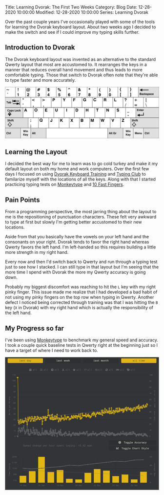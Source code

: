 Title: Learning Dvorak: The First Two Weeks
Category: Blog
Date: 12-28-2020 10:00:00
Modified: 12-28-2020 10:00:00
Series: Learning Dvorak

Over the past couple years I've occasionally played with some of the tools for 
learning the Dvorak keyboard layout. About two weeks ago I decided to make the switch 
and see if I could improve my typing skills further.

Introduction to Dvorak
----------------------
The Dvorak keyboard layout was invented as an alternative to the standard Qwerty layout that most are accustomed to. It rearranges 
the keys in a manner that reduces overall hand movement and thus leads to more comfortable 
typing. Those that switch to Dvorak often note that they're able to type faster and more 
accurately.

![Dvorak Layout](/images/learning-dvorak-the-first-two-weeks-00.svg)

Learning the Layout
-------------------
I decided the best way for me to learn was to go cold turkey and make it my default layout on both my home and 
work computers. Over the first few days I focused on using [Dvorak Keyboard Training](https://learn.dvorak.nl/) and [Typing Club](https://www.typingclub.com/dvorak) 
to familarize myself with the locations of all the keys. Along with that I started practicing typing tests on [Monkeytype](https://www.monkeytype.com) 
and [10 Fast Fingers](https://10fastfingers.com).

Pain Points
----------
From a programming perspective, the most jarring thing about the layout to me is the repositioning of punctuation characters. 
These felt very awkward to type at first but slowly I'm getting better accustomed to their new locations. 

Aside from that you basically have the vowels on your left hand and the consonants on your right. Dvorak tends to favor the right hand whereas Qwerty 
favors the left hand. I'm left-handed so this requires building a little more strength in my right hand.

Every now and then I'd switch back to Qwerty and run through a typing test just to see how I stacked. I can still 
type in that layout but I'm seeing that the more time I spend with Dvorak the more my Qwerty accuracy is going down.

Probably my biggest discomfort was reaching to hit the `L` key with my right pinky finger. This issue made me realize that 
I had developed a bad habit of not using my pinky fingers on the top row when typing in Qwerty. Another defect I noticed being 
corrected through training was that I was hitting the `B` key (`X` in Dvorak) with my right hand which is actually the responsibility of 
the left hand.

My Progress so far
------------------
I've been using [Monkeytype](https://www.monkeytype.com) to benchmark my general speed and accuracy. I took a couple quick baseline 
tests in Qwerty right at the beginning just so I have a target of where I need to work back to.

![Monkeytype](/images/learning-dvorak-the-first-two-weeks-01.png)
